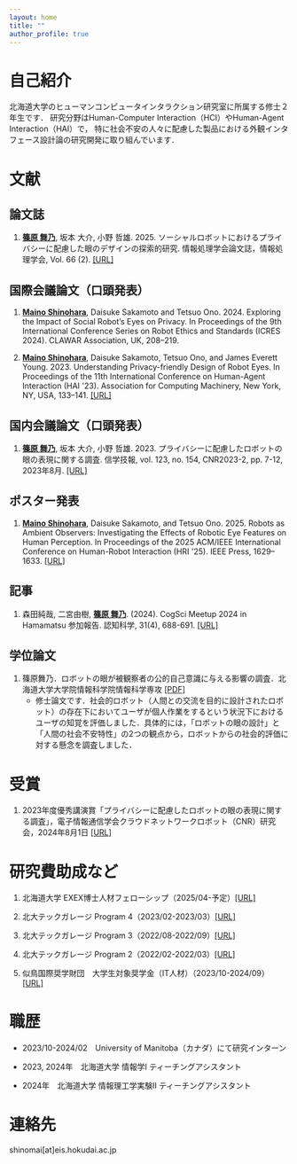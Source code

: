 ```yaml
---
layout: home
title: ""
author_profile: true
---
```


# 自己紹介
北海道大学のヒューマンコンピュータインタラクション研究室に所属する修士２年生です．
研究分野はHuman-Computer Interaction（HCI）やHuman-Agent Interaction（HAI）で，
特に社会不安の人々に配慮した製品における外観インタフェース設計論の研究開発に取り組んでいます．

# 文献
## 論文誌
1. <u><strong>篠原 舞乃</strong></u>, 坂本 大介, 小野 哲雄. 2025. ソーシャルロボットにおけるプライバシーに配慮した眼のデザインの探索的研究. 情報処理学会論文誌，情報処理学会, Vol. 66 (2). [[URL]](https://doi.org/10.20729/0002000019)

## 国際会議論文（口頭発表）
1. <u><strong>Maino Shinohara</strong></u>, Daisuke Sakamoto and Tetsuo Ono. 2024. Exploring the Impact of Social Robot’s Eyes on Privacy. In Proceedings of the 9th International Conference Series on Robot Ethics and Standards (ICRES 2024). CLAWAR Association, UK, 208–219.

2. <u><strong>Maino Shinohara</strong></u>, Daisuke Sakamoto, Tetsuo Ono, and James Everett Young. 2023. Understanding Privacy-friendly Design of Robot Eyes. In Proceedings of the 11th International Conference on Human-Agent Interaction (HAI '23). Association for Computing Machinery, New York, NY, USA, 133–141. [[URL]](https://dl.acm.org/doi/10.1145/3623809.3623829)

## 国内会議論文（口頭発表）
1. <u><strong>篠原 舞乃</strong></u>, 坂本 大介, 小野 哲雄. 2023. プライバシーに配慮したロボットの眼の表現に関する調査. 信学技報, vol. 123, no. 154, CNR2023-2, pp. 7-12, 2023年8月. [[URL]](https://ken.ieice.org/ken/paper/20230809GCWt/)

## ポスター発表
1. <u><strong>Maino Shinohara</strong></u>, Daisuke Sakamoto, and Tetsuo Ono. 2025. Robots as Ambient Observers: Investigating the Effects of Robotic Eye Features on Human Perception. In Proceedings of the 2025 ACM/IEEE International Conference on Human-Robot Interaction (HRI '25). IEEE Press, 1629–1633. [[URL]](https://dl.acm.org/doi/10.5555/3721488.3721734)

## 記事
1. 森田純哉, 二宮由樹, <u><strong>篠原 舞乃</strong></u>. (2024). CogSci Meetup 2024 in Hamamatsu 参加報告. 認知科学, 31(4), 688-691. [[URL]](https://www.jstage.jst.go.jp/article/jcss/31/4/31_2024.037/_article/-char/ja)


## 学位論文
1. 篠原舞乃．ロボットの眼が被観察者の公的自己意識に与える影響の調査．北海道大学大学院情報科学院情報科学専攻 [[PDF]](assets/pdf/thesis.pdf) 
    - 修士論文です．社会的ロボット（人間との交流を目的に設計されたロボット）の存在下においてユーザが個人作業をするという状況下におけるユーザの知覚を評価しました．具体的には，「ロボットの眼の設計」と「人間の社会不安特性」の2つの観点から，ロボットからの社会的評価に対する懸念を調査しました．

# 受賞
1. 2023年度優秀講演賞「プライバシーに配慮したロボットの眼の表現に関する調査」，電子情報通信学会クラウドネットワークロボット（CNR）研究会，2024年8月1日 [[URL]](https://sites.google.com/site/cloudnetworkrobots/%E8%A1%A8%E5%BD%B0)

# 研究費助成など
1. 北海道大学 EXEX博士人材フェローシップ（2025/04-予定）[[URL]](https://sites.google.com/eis.hokudai.ac.jp/exexphd-fellow/)

2. 北大テックガレージ Program 4（2023/02-2023/03）[[URL]](https://hokudai-hutg.com/)

3. 北大テックガレージ Program 3（2022/08-2022/09）[[URL]](https://hokudai-hutg.com/)

4. 北大テックガレージ Program 2（2022/02-2022/03）[[URL]](https://hokudai-hutg.com/)

5. 似鳥国際奨学財団　大学生対象奨学金（IT人材）（2023/10-2024/09）[[URL]](https://www.nitori-shougakuzaidan.com/)

# 職歴
- 2023/10-2024/02　University of Manitoba（カナダ）にて研究インターン

- 2023, 2024年　北海道大学 情報学I ティーチングアシスタント

- 2024年　北海道大学 情報理工学実験Ⅱ ティーチングアシスタント

# 連絡先
shinomai[at]eis.hokudai.ac.jp